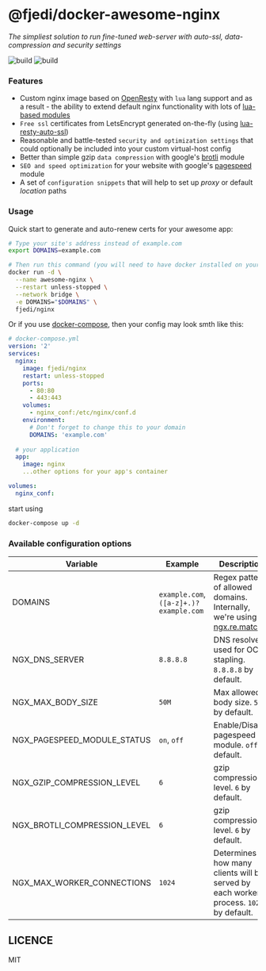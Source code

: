 # @fjedi/docker-awesome-nginx
*The simpliest solution to run fine-tuned web-server with auto-ssl, data-compression and security settings*

![build](https://img.shields.io/docker/v/fjedi/nginx/latest)
![build](https://img.shields.io/docker/pulls/fjedi/nginx.svg)

### Features
* Custom nginx image based on [OpenResty](https://github.com/openresty/openresty) with `lua` lang support and as a result - the ability to extend default nginx functionality with lots of [lua-based modules](https://www.nginx.com/resources/wiki/modules/lua/)
* `Free ssl` certificates from LetsEncrypt generated on-the-fly (using [lua-resty-auto-ssl](https://github.com/auto-ssl/lua-resty-auto-ssl))
* Reasonable and battle-tested `security and optimization settings` that could optionally be included into your custom virtual-host config
* Better than simple gzip `data compression` with google's [brotli](https://github.com/google/ngx_brotli) module
* `SEO and speed optimization` for your website with google's [pagespeed](https://www.modpagespeed.com/doc/build_ngx_pagespeed_from_source) module
* A set of `configuration snippets` that will help to set up *proxy* or default *location* paths

### Usage

Quick start to generate and auto-renew certs for your awesome app:

```Bash
# Type your site's address instead of example.com
export DOMAINS=example.com

# Then run this command (you will need to have docker installed on your server/pc)
docker run -d \
  --name awesome-nginx \
  --restart unless-stopped \
  --network bridge \
  -e DOMAINS="$DOMAINS" \
  fjedi/nginx
```

Or if you use [docker-compose](https://docs.docker.com/compose/), then your config may look smth like this:

```yaml
# docker-compose.yml
version: '2'
services:
  nginx:
    image: fjedi/nginx
    restart: unless-stopped
    ports:
      - 80:80
      - 443:443
    volumes:
      - nginx_conf:/etc/nginx/conf.d
    environment:
      # Don't forget to change this to your domain
      DOMAINS: 'example.com'
  
  # your application
  app:
    image: nginx
    ...other options for your app's container

volumes:
  nginx_conf:
```

start using
```Bash
docker-compose up -d
```

### Available configuration options

 | Variable | Example | Description
 | --- | --- | ---|
 | DOMAINS | `example.com`, `([a-z]+.)?example.com` | Regex pattern of allowed domains. Internally, we're using [ngx.re.match](https://github.com/openresty/lua-nginx-module#ngxrematch) |
 | NGX_DNS_SERVER | `8.8.8.8` | DNS resolver used for OCSP stapling. `8.8.8.8` by default. |
 | NGX_MAX_BODY_SIZE | `50M` | Max allowed body size. `50M` by default. |
 | NGX_PAGESPEED_MODULE_STATUS | `on`, `off` | Enable/Disable pagespeed module. `off` by default. |
 | NGX_GZIP_COMPRESSION_LEVEL | `6` | gzip compression level. `6` by default. |
 | NGX_BROTLI_COMPRESSION_LEVEL | `6` | gzip compression level. `6` by default. |
 | NGX_MAX_WORKER_CONNECTIONS | `1024` | Determines how many clients will be served by each worker process. `1024` by default. |
 

## LICENCE

MIT
